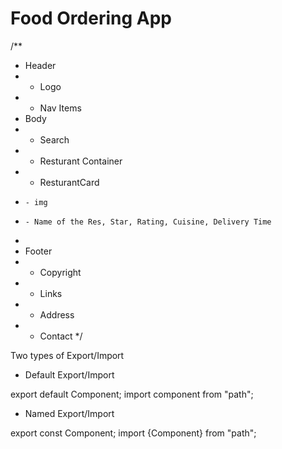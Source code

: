  # Food Ordering App




/**
 * Header
 * - Logo
 * - Nav Items
 * Body
 * - Search
 * - Resturant Container
 *   - ResturantCard
 *     - img
 *     - Name of the Res, Star, Rating, Cuisine, Delivery Time
 *
 * Footer
 * - Copyright
 * - Links
 * - Address
 * - Contact
 */


 Two types of Export/Import


 - Default Export/Import
 

 export default Component;
 import component from "path";


 - Named Export/Import

 export const Component;
 import {Component} from "path";